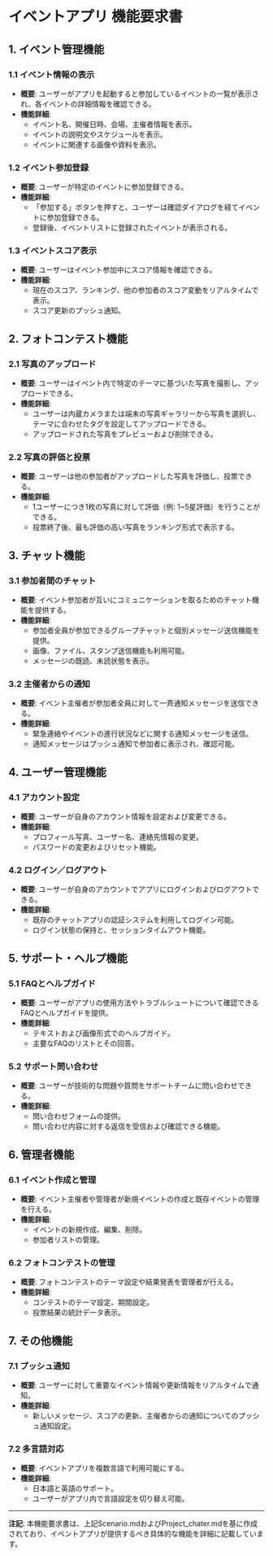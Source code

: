 # イベントアプリ 機能要求書

## 1. イベント管理機能

### 1.1 イベント情報の表示
- **概要**: ユーザーがアプリを起動すると参加しているイベントの一覧が表示され、各イベントの詳細情報を確認できる。
- **機能詳細**:
  - イベント名、開催日時、会場、主催者情報を表示。
  - イベントの説明文やスケジュールを表示。
  - イベントに関連する画像や資料を表示。
  
### 1.2 イベント参加登録
- **概要**: ユーザーが特定のイベントに参加登録できる。
- **機能詳細**:
  - 「参加する」ボタンを押すと、ユーザーは確認ダイアログを経てイベントに参加登録できる。
  - 登録後、イベントリストに登録されたイベントが表示される。

### 1.3 イベントスコア表示
- **概要**: ユーザーはイベント参加中にスコア情報を確認できる。
- **機能詳細**:
  - 現在のスコア、ランキング、他の参加者のスコア変動をリアルタイムで表示。
  - スコア更新のプッシュ通知。

## 2. フォトコンテスト機能

### 2.1 写真のアップロード
- **概要**: ユーザーはイベント内で特定のテーマに基づいた写真を撮影し、アップロードできる。
- **機能詳細**:
  - ユーザーは内蔵カメラまたは端末の写真ギャラリーから写真を選択し、テーマに合わせたタグを設定してアップロードできる。
  - アップロードされた写真をプレビューおよび削除できる。
  
### 2.2 写真の評価と投票
- **概要**: ユーザーは他の参加者がアップロードした写真を評価し、投票できる。
- **機能詳細**:
  - 1ユーザーにつき1枚の写真に対して評価（例: 1~5星評価）を行うことができる。
  - 投票終了後、最も評価の高い写真をランキング形式で表示する。

## 3. チャット機能

### 3.1 参加者間のチャット
- **概要**: イベント参加者が互いにコミュニケーションを取るためのチャット機能を提供する。
- **機能詳細**:
  - 参加者全員が参加できるグループチャットと個別メッセージ送信機能を提供。
  - 画像、ファイル、スタンプ送信機能も利用可能。
  - メッセージの既読、未読状態を表示。

### 3.2 主催者からの通知
- **概要**: イベント主催者が参加者全員に対して一斉通知メッセージを送信できる。
- **機能詳細**:
  - 緊急連絡やイベントの進行状況などに関する通知メッセージを送信。
  - 通知メッセージはプッシュ通知で参加者に表示され、確認可能。

## 4. ユーザー管理機能

### 4.1 アカウント設定
- **概要**: ユーザーが自身のアカウント情報を設定および変更できる。
- **機能詳細**:
  - プロフィール写真、ユーザー名、連絡先情報の変更。
  - パスワードの変更およびリセット機能。

### 4.2 ログイン／ログアウト
- **概要**: ユーザーが自身のアカウントでアプリにログインおよびログアウトできる。
- **機能詳細**:
  - 既存のチャットアプリの認証システムを利用してログイン可能。
  - ログイン状態の保持と、セッションタイムアウト機能。

## 5. サポート・ヘルプ機能

### 5.1 FAQとヘルプガイド
- **概要**: ユーザーがアプリの使用方法やトラブルシュートについて確認できるFAQとヘルプガイドを提供。
- **機能詳細**:
  - テキストおよび画像形式でのヘルプガイド。
  - 主要なFAQのリストとその回答。

### 5.2 サポート問い合わせ
- **概要**: ユーザーが技術的な問題や質問をサポートチームに問い合わせできる。
- **機能詳細**:
  - 問い合わせフォームの提供。
  - 問い合わせ内容に対する返信を受信および確認できる機能。

## 6. 管理者機能

### 6.1 イベント作成と管理
- **概要**: イベント主催者や管理者が新規イベントの作成と既存イベントの管理を行える。
- **機能詳細**:
  - イベントの新規作成、編集、削除。
  - 参加者リストの管理。

### 6.2 フォトコンテストの管理
- **概要**: フォトコンテストのテーマ設定や結果発表を管理者が行える。
- **機能詳細**:
  - コンテストのテーマ設定、期間設定。
  - 投票結果の統計データ表示。

## 7. その他機能

### 7.1 プッシュ通知
- **概要**: ユーザーに対して重要なイベント情報や更新情報をリアルタイムで通知。
- **機能詳細**:
  - 新しいメッセージ、スコアの更新、主催者からの通知についてのプッシュ通知設定。

### 7.2 多言語対応
- **概要**: イベントアプリを複数言語で利用可能にする。
- **機能詳細**:
  - 日本語と英語のサポート。
  - ユーザーがアプリ内で言語設定を切り替え可能。

---

**注記**: 本機能要求書は、上記Scenario.mdおよびProject_chater.mdを基に作成されており、イベントアプリが提供するべき具体的な機能を詳細に記載しています。